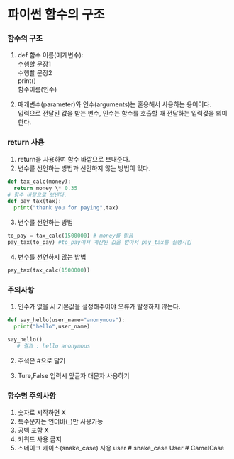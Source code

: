 # 파이썬 함수의 구조

### 함수의 구조

1. def 함수 이름(매개변수):<br/>
   수행할 문장1<br/>
   수행할 문장2<br/>
   print()<br/>
   함수이름(인수)

2. 매개변수(parameter)와 인수(arguments)는 혼용해서 사용하는 용어이다.<br/>
   입력으로 전달된 값을 받는 변수, 인수는 함수를 호출할 때 전달하는 입력값을 의미한다.

### return 사용

1. return을 사용하여 함수 바깥으로 보내준다.
2. 변수를 선언하는 방법과 선언하지 않는 방법이 있다.

```py
def tax_calc(money):
  return money \* 0.35
# 함수 바깥으로 보낸다.
def pay_tax(tax):
  print("thank you for paying",tax)
```

3. 변수를 선언하는 방법

```py
to_pay = tax_calc(1500000) # money를 받음
pay_tax(to_pay) #to_pay에서 계산된 값을 받아서 pay_tax를 실행시킴
```

4. 변수를 선언하지 않는 방법<br/>

```py
pay_tax(tax_calc(1500000))
```

### 주의사항

1. 인수가 없을 시 기본값을 설정해주어야 오류가 발생하지 않는다.<br/>

```py
def say_hello(user_name="anonymous"):
  print("hello",user_name)

say_hello()
   # 결과 : hello anonymous
```

2. 주석은 #으로 달기

3. Ture,False 입력시 앞글자 대문자 사용하기

### 함수명 주의사항

1. 숫자로 시작하면 X
2. 특수문자는 언더바(\_)만 사용가능
3. 공백 포함 X
4. 키워드 사용 금지
5. 스네이크 케이스(snake_case) 사용
   user # snake_case
   User # CamelCase
